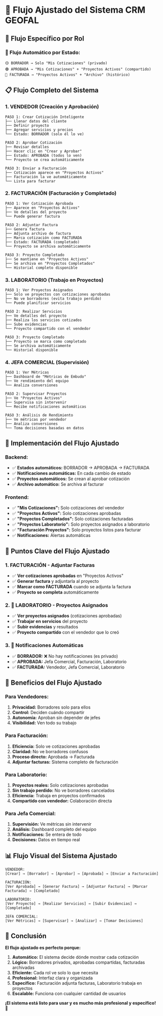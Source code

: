 # 🚀 Flujo Ajustado del Sistema CRM GEOFAL

## 🎯 **Flujo Específico por Rol**

### **🔄 Flujo Automático por Estado:**

```
🟡 BORRADOR → Solo "Mis Cotizaciones" (privado)
🟢 APROBADA → "Mis Cotizaciones" + "Proyectos Activos" (compartido)  
🔵 FACTURADA → "Proyectos Activos" + "Archivo" (histórico)
```

## 📋 **Flujo Completo del Sistema**

### **1. VENDEDOR (Creación y Aprobación)**
```
PASO 1: Crear Cotización Inteligente
├── Llenar datos del cliente
├── Definir proyecto
├── Agregar servicios y precios
└── Estado: BORRADOR (solo él lo ve)

PASO 2: Aprobar Cotización
├── Revisar detalles
├── Hacer clic en "Crear y Aprobar"
├── Estado: APROBADA (todos lo ven)
└── Proyecto se crea automáticamente

PASO 3: Enviar a Facturación
├── Cotización aparece en "Proyectos Activos"
├── Facturación la ve automáticamente
└── Lista para facturar
```

### **2. FACTURACIÓN (Facturación y Completado)**
```
PASO 1: Ver Cotización Aprobada
├── Aparece en "Proyectos Activos"
├── Ve detalles del proyecto
└── Puede generar factura

PASO 2: Adjuntar Factura
├── Genera factura
├── Adjunta archivo de factura
├── Marca cotización como FACTURADA
├── Estado: FACTURADA (completado)
└── Proyecto se archiva automáticamente

PASO 3: Proyecto Completado
├── Se mantiene en "Proyectos Activos"
├── Se archiva en "Proyectos Completados"
└── Historial completo disponible
```

### **3. LABORATORIO (Trabajo en Proyectos)**
```
PASO 1: Ver Proyectos Asignados
├── Solo ve proyectos con cotizaciones aprobadas
├── No ve borradores (evita trabajo perdido)
└── Puede planificar servicios

PASO 2: Realizar Servicios
├── Ve detalles del proyecto
├── Realiza los servicios cotizados
├── Sube evidencias
└── Proyecto compartido con el vendedor

PASO 3: Proyecto Completado
├── Proyecto se marca como completado
├── Se archiva automáticamente
└── Historial disponible
```

### **4. JEFA COMERCIAL (Supervisión)**
```
PASO 1: Ver Métricas
├── Dashboard de "Métricas de Embudo"
├── Ve rendimiento del equipo
└── Analiza conversiones

PASO 2: Supervisar Proyectos
├── Ve "Proyectos Activos"
├── Supervisa sin intervenir
└── Recibe notificaciones automáticas

PASO 3: Análisis de Rendimiento
├── Ve métricas por vendedor
├── Analiza conversiones
└── Toma decisiones basadas en datos
```

## 🔧 **Implementación del Flujo Ajustado**

### **Backend:**
- ✅ **Estados automáticos:** BORRADOR → APROBADA → FACTURADA
- ✅ **Notificaciones automáticas:** En cada cambio de estado
- ✅ **Proyectos automáticos:** Se crean al aprobar cotización
- ✅ **Archivo automático:** Se archiva al facturar

### **Frontend:**
- ✅ **"Mis Cotizaciones":** Solo cotizaciones del vendedor
- ✅ **"Proyectos Activos":** Solo cotizaciones aprobadas
- ✅ **"Proyectos Completados":** Solo cotizaciones facturadas
- ✅ **"Proyectos Laboratorio":** Solo proyectos asignados a laboratorio
- ✅ **"Facturación Proyectos":** Solo proyectos listos para facturar
- ✅ **Notificaciones:** Alertas automáticas

## 🎯 **Puntos Clave del Flujo Ajustado**

### **1. FACTURACIÓN - Adjuntar Facturas**
- ✅ **Ver cotizaciones aprobadas** en "Proyectos Activos"
- ✅ **Generar factura** y adjuntarla al proyecto
- ✅ **Marcar como FACTURADA** cuando se adjunta la factura
- ✅ **Proyecto se completa** automáticamente

### **2. 🧪 LABORATORIO - Proyectos Asignados**
- ✅ **Ver proyectos asignados** (cotizaciones aprobadas)
- ✅ **Trabajar en servicios** del proyecto
- ✅ **Subir evidencias** y resultados
- ✅ **Proyecto compartido** con el vendedor que lo creó

### **3. 🔔 Notificaciones Automáticas**
- ✅ **BORRADOR:** ❌ No hay notificaciones (es privado)
- ✅ **APROBADA:** Jefa Comercial, Facturación, Laboratorio
- ✅ **FACTURADA:** Vendedor, Jefa Comercial, Laboratorio

## 🚀 **Beneficios del Flujo Ajustado**

### **Para Vendedores:**
1. **Privacidad:** Borradores solo para ellos
2. **Control:** Deciden cuándo compartir
3. **Autonomía:** Aproban sin depender de jefes
4. **Visibilidad:** Ven todo su trabajo

### **Para Facturación:**
1. **Eficiencia:** Solo ve cotizaciones aprobadas
2. **Claridad:** No ve borradores confusos
3. **Proceso directo:** Aprobada → Facturada
4. **Adjuntar facturas:** Sistema completo de facturación

### **Para Laboratorio:**
1. **Proyectos reales:** Solo cotizaciones aprobadas
2. **Sin trabajo perdido:** No ve borradores cancelados
3. **Eficiencia:** Trabaja en proyectos confirmados
4. **Compartido con vendedor:** Colaboración directa

### **Para Jefa Comercial:**
1. **Supervisión:** Ve métricas sin intervenir
2. **Análisis:** Dashboard completo del equipo
3. **Notificaciones:** Se entera de todo
4. **Decisiones:** Datos en tiempo real

## 📊 **Flujo Visual del Sistema Ajustado**

```
VENDEDOR:
[Crear] → [Borrador] → [Aprobar] → [Aprobada] → [Enviar a Facturación]

FACTURACIÓN:
[Ver Aprobada] → [Generar Factura] → [Adjuntar Factura] → [Marcar Facturada] → [Completado]

LABORATORIO:
[Ver Proyecto] → [Realizar Servicios] → [Subir Evidencias] → [Completado]

JEFA COMERCIAL:
[Ver Métricas] → [Supervisar] → [Analizar] → [Tomar Decisiones]
```

## 🎉 **Conclusión**

**El flujo ajustado es perfecto porque:**

1. **Automático:** El sistema decide dónde mostrar cada cotización
2. **Lógico:** Borradores privados, aprobadas compartidas, facturadas archivadas
3. **Eficiente:** Cada rol ve solo lo que necesita
4. **Profesional:** Interfaz clara y organizada
5. **Específico:** Facturación adjunta facturas, Laboratorio trabaja en proyectos
6. **Escalable:** Funciona con cualquier cantidad de usuarios

**¡El sistema está listo para usar y es mucho más profesional y específico!** 🚀

